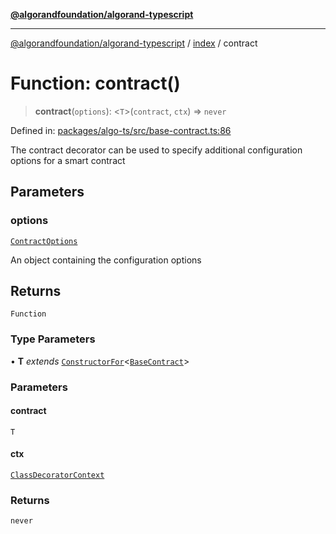 [**@algorandfoundation/algorand-typescript**](../../README.md)

***

[@algorandfoundation/algorand-typescript](../../README.md) / [index](../README.md) / contract

# Function: contract()

> **contract**(`options`): \<`T`\>(`contract`, `ctx`) => `never`

Defined in: [packages/algo-ts/src/base-contract.ts:86](https://github.com/algorandfoundation/puya-ts/blob/main/packages/algo-ts/src/base-contract.ts#L86)

The contract decorator can be used to specify additional configuration options for a smart contract

## Parameters

### options

[`ContractOptions`](../-internal-/type-aliases/ContractOptions.md)

An object containing the configuration options

## Returns

`Function`

### Type Parameters

• **T** *extends* [`ConstructorFor`](../-internal-/type-aliases/ConstructorFor.md)\<[`BaseContract`](../classes/BaseContract.md)\>

### Parameters

#### contract

`T`

#### ctx

[`ClassDecoratorContext`](../-internal-/interfaces/ClassDecoratorContext.md)

### Returns

`never`
